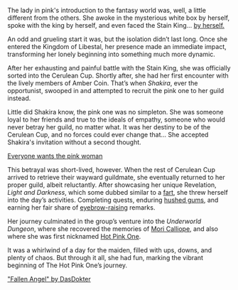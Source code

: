 The lady in pink's introduction to the fantasy world was, well, a little different from the others. She awoke in the mysterious white box by herself, spoke with the king by herself, and even faced the Stain King... [by herself.](https://www.youtube.com/live/Rk7nZ91vme4?si=SR-vjc02WKIL4nUb\&t=1084)

An odd and grueling start it was, but the isolation didn’t last long. Once she entered the Kingdom of Libestal, her presence made an immediate impact, transforming her lonely beginning into something much more dynamic.

After her exhausting and painful battle with the Stain King, she was officially sorted into the Cerulean Cup. Shortly after, she had her first encounter with the lively members of Amber Coin. That’s when *Shakira*, ever the opportunist, swooped in and attempted to recruit the pink one to her guild instead.

Little did Shakira know, the pink one was no simpleton. She was someone loyal to her friends and true to the ideals of empathy, someone who would never betray her guild, no matter what. It was her destiny to be of the Cerulean Cup, and no forces could ever change that... She accepted Shakira's invitation without a second thought.

[Everyone wants the pink woman](#embed:https://www.youtube.com/live/Rk7nZ91vme4?t=2087)

This betrayal was short-lived, however. When the rest of Cerulean Cup arrived to retrieve their wayward guildmate, she eventually returned to her proper guild, albeit reluctantly. After showcasing her unique Revelation, *Light and Darkness*, which some dubbed similar to a [fart](https://www.youtube.com/live/Rk7nZ91vme4?si=uFnTUFLfBm36VZS-\&t=2668), she threw herself into the day’s activities. Completing quests, enduring [hushed gums](https://www.youtube.com/live/Rk7nZ91vme4?si=5AhwIkLOBX3MgfA2\&t=4480), and earning her fair share of [eyebrow-raising](https://www.youtube.com/live/Rk7nZ91vme4?si=5jr_c9OW9ds8maMQ\&t=5777) remarks.

Her journey culminated in the group’s venture into the *Underworld Dungeon*, where she recovered the memories of [Mori Calliope](https://www.youtube.com/live/Rk7nZ91vme4?feature=shared\&t=8690), and also where she was first nicknamed [Hot Pink One](https://www.youtube.com/live/Rk7nZ91vme4?si=PZSB2R7NaSzFRo_b\&t=7601).

It was a whirlwind of a day for the maiden, filled with ups, downs, and plenty of chaos. But through it all, she had fun, marking the vibrant beginning of The Hot Pink One’s journey.

["Fallen Angel" by DasDokter](https://x.com/DasDokter/status/1902324865778250152)

